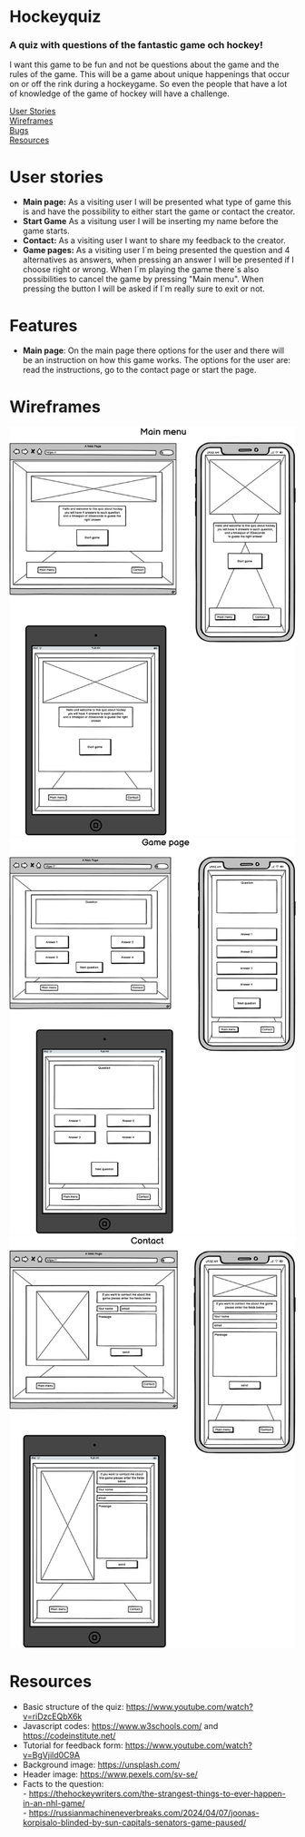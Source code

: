 # Hockeyquiz

### A quiz with questions of the fantastic game och hockey!
I want this game to be fun and not be questions about the game and the rules of the game. This will be a game about unique happenings that occur on or off the rink during a hockeygame. So even the people that have a lot of knowledge of the game of hockey will have a challenge. 

[User Stories](#user-stories)<br>
[Wireframes](#wireframes)<br>
[Bugs](#Bugs)<br>
[Resources](#resources)

# User stories
- **Main page:** As a visiting user I will be presented what type of game this is and have the possibility to either start the game or contact the creator.
- **Start Game** As a visitung user I will be inserting my name before the game starts.
- **Contact:** As a visiting user I want to share my feedback to the creator.
- **Game pages:** As a visiting user I´m being presented the question and 4 alternatives as answers, when pressing an answer I will be presented if I choose right or wrong. When I´m playing the game there´s also possibilities to cancel the game by pressing "Main menu". When pressing the button I will be asked if I´m really sure to exit or not.

# Features

- **Main page**:
On the main page there options for the user and there will be an instruction on how this game works. The options for the user are: read the instructions, go to the contact page or start the page.

# Wireframes

<img src="wireframes/start.png"><br>
<img src="wireframes/game.png"><br>
<img src="wireframes/contact.png"><br>


# Resources
- Basic structure of the quiz: https://www.youtube.com/watch?v=riDzcEQbX6k
- Javascript codes: https://www.w3schools.com/ and https://codeinstitute.net/ 
- Tutorial for feedback form: https://www.youtube.com/watch?v=BgVjild0C9A
- Background image: https://unsplash.com/
- Header image: https://www.pexels.com/sv-se/
- Facts to the question:<br> - https://thehockeywriters.com/the-strangest-things-to-ever-happen-in-an-nhl-game/<br>- https://russianmachineneverbreaks.com/2024/04/07/joonas-korpisalo-blinded-by-sun-capitals-senators-game-paused/                    